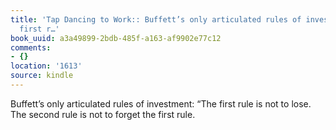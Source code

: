 ```yaml
---
title: 'Tap Dancing to Work:: Buffett’s only articulated rules of investment: “The
  first r…'
book_uuid: a3a49899-2bdb-485f-a163-af9902e77c12
comments:
- {}
location: '1613'
source: kindle
---
```


Buffett’s only articulated rules of investment: “The first rule is not to lose. The second rule is not to forget the first rule.